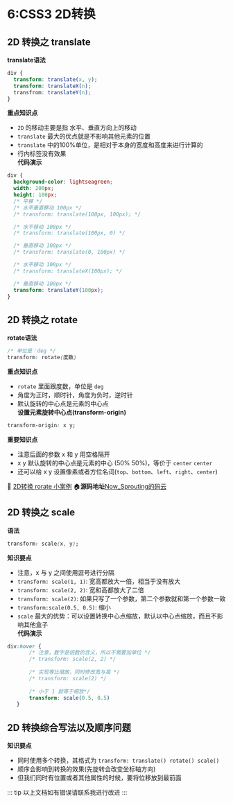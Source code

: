 # 6:CSS3 2D转换
## 2D 转换之 translate
**translate语法**
``` css
div {
  transform: translate(x, y);
  transform: translateX(n);
  transfrom: translateY(n);
}
```
**重点知识点**<br>
- `2D` 的移动主要是指 水平、垂直方向上的移动
- `translate` 最大的优点就是不影响其他元素的位置
- `translate` 中的100%单位，是相对于本身的宽度和高度来进行计算的
- 行内标签没有效果<br>
**代码演示**
``` css
div {
  background-color: lightseagreen;
  width: 200px;
  height: 100px;
  /* 平移 */
  /* 水平垂直移动 100px */
  /* transform: translate(100px, 100px); */

  /* 水平移动 100px */
  /* transform: translate(100px, 0) */

  /* 垂直移动 100px */
  /* transform: translate(0, 100px) */

  /* 水平移动 100px */
  /* transform: translateX(100px); */

  /* 垂直移动 100px */
  transform: translateY(100px);
}
```



## 2D 转换之 rotate
**rotate语法**
``` css
/* 单位是：deg */
transform: rotate(度数) 
```
**重点知识点**
- `rotate` 里面跟度数，单位是 `deg`
- 角度为正时，顺时针，角度为负时，逆时针
- 默认旋转的中心点是元素的中心点<br>
**设置元素旋转中心点(transform-origin)**
``` css
transform-origin: x y;
```
**重要知识点**
- 注意后面的参数 x 和 y 用空格隔开
- x y 默认旋转的中心点是元素的中心 (50% 50%)，等价于 `center`  `center`
- 还可以给 x y 设置像素或者方位名词(`top`、`bottom`、`left`、`right`、`center`)

:punch: [2D转换 rorate 小案例](http://now_sprouting.gitee.io/css3_2d_rotate)
:house:**源码地址**[Now_Sprouting的码云](https://gitee.com/now_sprouting/CSS3_2D_rotate)

## 2D 转换之 scale
**语法**<br>
``` css
transform: scale(x, y);
```
**知识要点**
- 注意，x 与 y 之间使用逗号进行分隔
- `transform: scale(1, 1)`: 宽高都放大一倍，相当于没有放大
- `transform: scale(2, 2)`: 宽和高都放大了二倍
- `transform: scale(2)`: 如果只写了一个参数，第二个参数就和第一个参数一致
- `transform:scale(0.5, 0.5)`: 缩小
- `scale` 最大的优势：可以设置转换中心点缩放，默认以中心点缩放，而且不影响其他盒子<br>
**代码演示**
``` css
div:hover {
	   /* 注意，数字是倍数的含义，所以不需要加单位 */
	   /* transform: scale(2, 2) */
   
	   /* 实现等比缩放，同时修改宽与高 */
	   /* transform: scale(2) */
   
	   /* 小于 1 就等于缩放*/
	   transform: scale(0.5, 0.5)
   }
```


## 2D 转换综合写法以及顺序问题
**知识要点**
- 同时使用多个转换，其格式为 `transform: translate() rotate() scale()`
- 顺序会影响到转换的效果(先旋转会改变坐标轴方向)
- 但我们同时有位置或者其他属性的时候，要将位移放到最前面

::: tip
以上文档如有错误请联系我进行改进
:::
